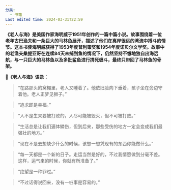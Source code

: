 ```yaml
---
分类:
  - 书籍
Last edited time: 2024-03-31T22:59
---
```

**《老人与海》是美国作家海明威于1951年创作的一篇中篇小说。故事围绕着一位老年古巴渔夫和一条巨大的马林鱼展开，描述了他们在离岸很远的湾流中搏斗的情节。这本书使海明威获得了1953年度普利策奖和1954年度诺贝尔文学奖。故事中的老渔夫桑提亚哥在连续84天未捕到鱼的情况下，仍然坚持不懈地独自出海远航，与一只巨大的马林鱼以及多批鲨鱼进行拼死缠斗，最终只带回了马林鱼的骨架。**

**📖《老人与海》语录：**

  

> “在路那头的窝棚里，老人又睡着了。他依旧脸向下垂着，孩子坐在旁边守着他。老人正梦见狮子。”

> “追求即是幸福。”

> “人不是生来要被打败的，人尽可能被毁灭，但不可被打败。”

> “生活总是让我们遍体鳞伤，但到后来，那些受伤的地方一定会变成我们最强壮的地方。”

> “现在不是去想缺少什么的时候，该想一想凭现有的东西你能做什么。”

> “每一天都是一个新的日子。走运当然是好的，不过我情愿做到分毫不差。这样，运气来的时候，你就有所准备了。”

> “绝望是一种罪过。”

> “不过话得说回来，没有一桩事是容易的。”